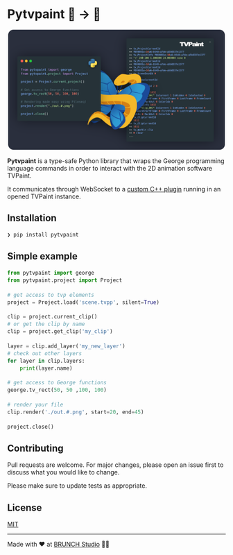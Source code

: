 # Pytvpaint 🐍 → 🦋

<center>
<img src="./docs/assets/pytvpaint_code_banner.png" width=500 />
</center>

**Pytvpaint** is a type-safe Python library that wraps the George programming language commands in order to interact with the 2D animation software TVPaint.

It communicates through WebSocket to a [custom C++ plugin](./cpp) running in an opened TVPaint instance.

## Installation

```console
❯ pip install pytvpaint
```

## Simple example

```python
from pytvpaint import george
from pytvpaint.project import Project

# get access to tvp elements
project = Project.load('scene.tvpp', silent=True)

clip = project.current_clip()
# or get the clip by name
clip = project.get_clip('my_clip')

layer = clip.add_layer('my_new_layer')
# check out other layers
for layer in clip.layers:
    print(layer.name)

# get access to George functions
george.tv_rect(50, 50 ,100, 100)

# render your file
clip.render('./out.#.png', start=20, end=45)

project.close()
```

## Contributing

Pull requests are welcome. For major changes, please open an issue first
to discuss what you would like to change.

Please make sure to update tests as appropriate.

## License

[MIT](./LICENSE.md)

<hr>

Made with ❤️ at [BRUNCH Studio](https://brunchstudio.tv/) 🥐🍳
